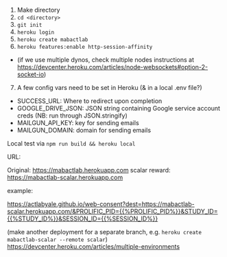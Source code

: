 1. Make directory
2. `cd <directory>`
3. `git init`
4. `heroku login`
5. `heroku create mabactlab`
6. `heroku features:enable http-session-affinity`

- (if we use multiple dynos, check multiple nodes instructions at https://devcenter.heroku.com/articles/node-websockets#option-2-socket-io)

7. A few config vars need to be set in Heroku (& in a local .env file?)

- SUCCESS_URL: Where to redirect upon completion
- GOOGLE_DRIVE_JSON: JSON string containing Google service account creds (NB: run through JSON.stringify)
- MAILGUN_API_KEY: key for sending emails
- MAILGUN_DOMAIN: domain for sending emails

Local test via `npm run build && heroku local`

URL:

Original: https://mabactlab.herokuapp.com
scalar reward: https://mabactlab-scalar.herokuapp.com

example:

https://actlabyale.github.io/web-consent?dest=https://mabactlab-scalar.herokuapp.com/&PROLIFIC_PID={{%PROLIFIC_PID%}}&STUDY_ID={{%STUDY_ID%}}&SESSION_ID={{%SESSION_ID%}}

(make another deployment for a separate branch, e.g. `heroku create mabactlab-scalar --remote scalar`)
https://devcenter.heroku.com/articles/multiple-environments
